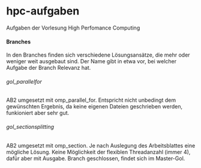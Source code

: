 # hpc-aufgaben
Aufgaben der Vorlesung High Perfomance Computing

#### Branches

In den Branches finden sich verschiedene Lösungsansätze, die mehr oder weniger weit ausgebaut sind.
Der Name gibt in etwa vor, bei welcher Aufgabe der Branch Relevanz hat.

###### gol_parallelfor

AB2 umgesetzt mit omp_parallel_for. Entspricht nicht unbedingt dem gewünschten Ergebnis,
da keine eigenen Dateien geschrieben werden, funkioniert aber sehr gut.

###### gol_sectionsplitting

AB2 umgesetzt mit omp_section. Je nach Auslegung des Arbeitsblattes eine mögliche Lösung.
Keine Möglichkeit der flexiblen Threadanzahl (immer 4), dafür aber mit Ausgabe.
Branch geschlossen, findet sich im Master-Gol.
